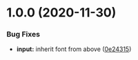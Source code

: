 # 1.0.0 (2020-11-30)


### Bug Fixes

* **input:** inherit font from above ([0e24315](https://github.com/kieranroneill/terminal-in-react/commit/0e2431571a94e4f0d7302f24eae4ac1991873bf6))

